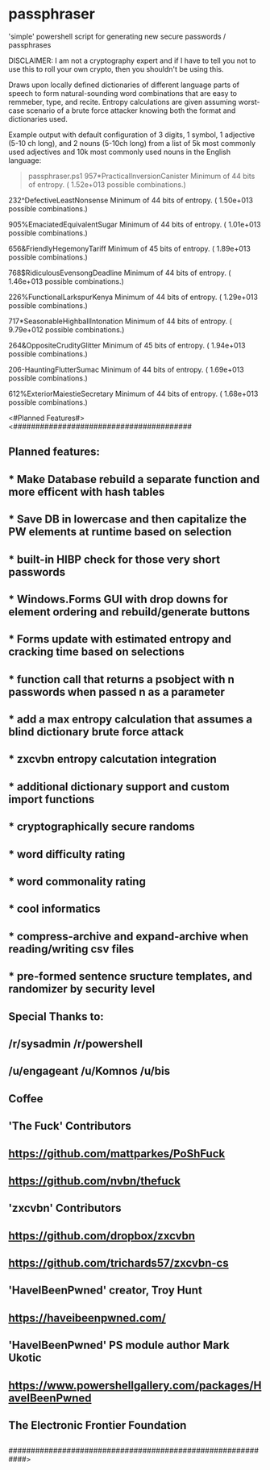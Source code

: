 # passphraser
'simple' powershell script for generating new secure passwords / passphrases

DISCLAIMER: I am not a cryptography expert and if I have to tell you not to use this to roll your own crypto, then you shouldn't be using this.

Draws upon locally defined dictionaries of different language parts of speech to form natural-sounding word 
combinations that are easy to remmeber, type, and recite. Entropy calculations are given assuming worst-case
scenario of a brute force attacker knowing both the format and dictionaries used. 

Example output with default configuration of 3 digits, 1 symbol, 1 adjective (5-10 ch long), and 2 nouns (5-10ch long)
from a list of 5k most commonly used adjectives and 10k most commonly used nouns in the English language:


>passphraser.ps1
957*PracticalInversionCanister
Minimum of 44 bits of entropy. ( 1.52e+013 possible combinations.)

232^DefectiveLeastNonsense
Minimum of 44 bits of entropy. ( 1.50e+013 possible combinations.)

905%EmaciatedEquivalentSugar
Minimum of 44 bits of entropy. ( 1.01e+013 possible combinations.)

656&FriendlyHegemonyTariff
Minimum of 45 bits of entropy. ( 1.89e+013 possible combinations.)

768$RidiculousEvensongDeadline
Minimum of 44 bits of entropy. ( 1.46e+013 possible combinations.)

226%FunctionalLarkspurKenya
Minimum of 44 bits of entropy. ( 1.29e+013 possible combinations.)

717*SeasonableHighballIntonation
Minimum of 44 bits of entropy. ( 9.79e+012 possible combinations.)

264&OppositeCrudityGlitter
Minimum of 45 bits of entropy. ( 1.94e+013 possible combinations.)

206-HauntingFlutterSumac
Minimum of 44 bits of entropy. ( 1.69e+013 possible combinations.)

612%ExteriorMaiestieSecretary
Minimum of 44 bits of entropy. ( 1.68e+013 possible combinations.)

<#Planned Features#><########################################
##
## Planned features:
## * Make Database rebuild a separate function and more efficent with hash tables
## * Save DB in lowercase and then capitalize the PW elements at runtime based on selection
## * built-in HIBP check for those very short passwords
## * Windows.Forms GUI with drop downs for element ordering and rebuild/generate buttons
## * Forms update with estimated entropy and cracking time based on selections
## * function call that returns a psobject with n passwords when passed n as a parameter
## * add a max entropy calculation that assumes a blind dictionary brute force attack
## * zxcvbn entropy calcutation integration
## * additional dictionary support and custom import functions
## * cryptographically secure randoms
## * word difficulty rating
## * word commonality rating
## * cool informatics
## * compress-archive and expand-archive when reading/writing csv files
## * pre-formed sentence sructure templates, and randomizer by security level
## 
## Special Thanks to:
##   /r/sysadmin /r/powershell
##   /u/engageant /u/Komnos /u/bis
##   Coffee
##   'The Fuck' Contributors
##        https://github.com/mattparkes/PoShFuck
##        https://github.com/nvbn/thefuck
##   'zxcvbn' Contributors
##        https://github.com/dropbox/zxcvbn
##        https://github.com/trichards57/zxcvbn-cs
##   'HaveIBeenPwned' creator, Troy Hunt
##        https://haveibeenpwned.com/
##   'HaveIBeenPwned' PS module author Mark Ukotic
##        https://www.powershellgallery.com/packages/HaveIBeenPwned
##    The Electronic Frontier Foundation
## 
############################################################>
